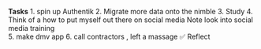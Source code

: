 **Tasks**
	1. spin up Authentik
	2. Migrate more data onto the nimble 
	3. Study
	4. Think of a how to put myself out there on social media Note look into social media training      
	5. make dmv app
	6. call contractors , left a massage ✅
Reflect 
